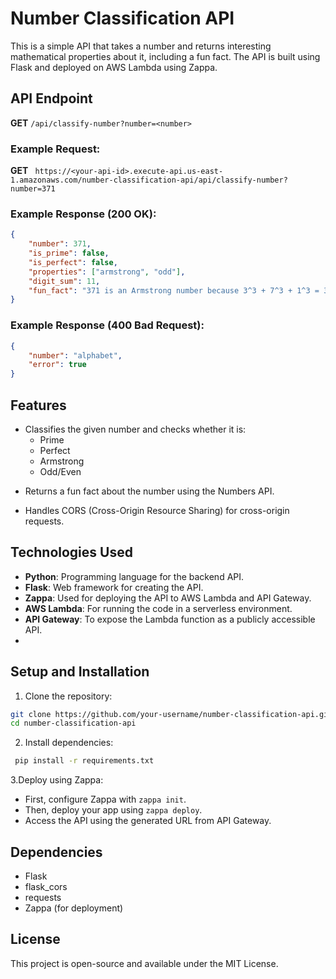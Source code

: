 # Number Classification API

This is a simple API that takes a number and returns interesting mathematical properties about it, including a fun fact. The API is built using Flask and deployed on AWS Lambda using Zappa.

## API Endpoint

**GET** `/api/classify-number?number=<number>`

### Example Request:

**GET** ` https://<your-api-id>.execute-api.us-east-1.amazonaws.com/number-classification-api/api/classify-number?number=371`

### Example Response (200 OK):

```json
{
    "number": 371,
    "is_prime": false,
    "is_perfect": false,
    "properties": ["armstrong", "odd"],
    "digit_sum": 11,
    "fun_fact": "371 is an Armstrong number because 3^3 + 7^3 + 1^3 = 371"
}
```
### Example Response (400 Bad Request):

```json
{
    "number": "alphabet",
    "error": true
}
```

## Features
- Classifies the given number and checks whether it is:
    - Prime
    - Perfect
    - Armstrong
    - Odd/Even
* Returns a fun fact about the number using the Numbers API.
+ Handles CORS (Cross-Origin Resource Sharing) for cross-origin requests.

## Technologies Used
- **Python**: Programming language for the backend API.
- **Flask**: Web framework for creating the API.
- **Zappa**: Used for deploying the API to AWS Lambda and API Gateway.
- **AWS Lambda**: For running the code in a serverless environment.
- **API Gateway**: To expose the Lambda function as a publicly accessible API.
- 
## Setup and Installation
1. Clone the repository:
```bash
git clone https://github.com/your-username/number-classification-api.git
cd number-classification-api
```
2. Install dependencies:
```bash
 pip install -r requirements.txt
```
3.Deploy using Zappa:
- First, configure Zappa with `zappa init`.
- Then, deploy your app using `zappa deploy`.
- Access the API using the generated URL from API Gateway.

## Dependencies
- Flask
- flask_cors
- requests
- Zappa (for deployment)
## License
This project is open-source and available under the MIT License.
